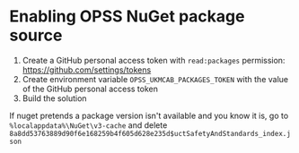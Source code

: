 # Enabling OPSS NuGet package source
1) Create a GitHub personal access token with `read:packages` permission: \
https://github.com/settings/tokens
1) Create environment variable `OPSS_UKMCAB_PACKAGES_TOKEN` with the value of the GitHub personal access token 
1) Build the solution

If nuget pretends a package version isn't available and you know it is, go to \
`%localappdata%\NuGet\v3-cache` and delete \
`8a8dd53763889d90f6e168259b4f605d628e235d$uctSafetyAndStandards_index.json`
